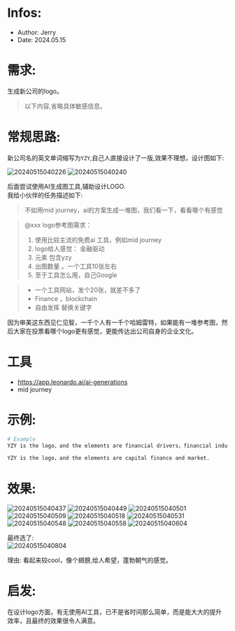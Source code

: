 # Infos:

- Author: Jerry
- Date: 2024.05.15

# 需求:

生成新公司的logo。

> 以下内容,省略具体敏感信息。 


# 常规思路:

新公司名的英文单词缩写为`YZY`,自己人直接设计了一版,效果不理想，设计图如下:

![20240515040226](https://raw.githubusercontent.com/jerrychan807/imggg/master/image/20240515040226.png)
![20240515040240](https://raw.githubusercontent.com/jerrychan807/imggg/master/image/20240515040240.png)

后面尝试使用AI生成图工具,辅助设计LOGO.       
我给小伙伴的任务描述如下:

> 不如用mid journey，ai的方案生成一堆图，我们看一下，看看哪个有感觉

> @xxx logo参考图需求：
> 1. 使用比较主流的免费ai 工具，例如mid journey
> 2. logo给人感觉： 金融驱动
> 3. 元素 包含yzy
> 4. 出图数量 。一个工具10张左右
> 5.  至于工具怎么用，自己Google

> - 一个工具网站，发个20张，就差不多了
> - Finance ，blockchain 
> - 自由发挥 替换关键字

因为审美这东西见仁见智，一千个人有一千个哈姆雷特，如果能有一堆参考图，然后大家在投票看哪个logo更有感觉，更能传达出公司自身的企业文化。

# 工具

- https://app.leonardo.ai/ai-generations
- mid journey

# 示例:

```sh
# Example
YZY is the logo，and the elements are financial drivers，financial industry and virtual currency.

YZY is the logo，and the elements are capital finance and market.
```

# 效果:

![20240515040437](https://raw.githubusercontent.com/jerrychan807/imggg/master/image/20240515040437.png)
![20240515040449](https://raw.githubusercontent.com/jerrychan807/imggg/master/image/20240515040449.png)
![20240515040501](https://raw.githubusercontent.com/jerrychan807/imggg/master/image/20240515040501.png)
![20240515040509](https://raw.githubusercontent.com/jerrychan807/imggg/master/image/20240515040509.png)
![20240515040518](https://raw.githubusercontent.com/jerrychan807/imggg/master/image/20240515040518.png)
![20240515040531](https://raw.githubusercontent.com/jerrychan807/imggg/master/image/20240515040531.png)
![20240515040548](https://raw.githubusercontent.com/jerrychan807/imggg/master/image/20240515040548.png)
![20240515040558](https://raw.githubusercontent.com/jerrychan807/imggg/master/image/20240515040558.png)
![20240515040604](https://raw.githubusercontent.com/jerrychan807/imggg/master/image/20240515040604.png)

最终选了:     
![20240515040804](https://raw.githubusercontent.com/jerrychan807/imggg/master/image/20240515040804.png)

理由: 看起来较cool，像个翅膀,给人希望，蓬勃朝气的感觉。

# 启发:

在设计logo方面，有无使用AI工具，已不是省时间那么简单，而是能大大的提升效率，且最终的效果很令人满意。